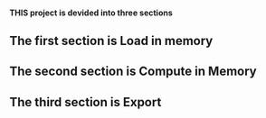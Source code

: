 #### THIS  project is devided into three sections 
## The first section is Load in memory
## The second section is Compute in Memory
## The third section is Export 
